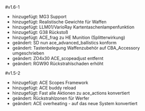 ﻿#v1.6-1

- hinzugefügt: MG3 Support
- hinzugefügt: Realistische Gewichte für Waffen
- hinzugefügt: LLM01/VarioRay Kartentaschenlampenfunktion
- hinzugefügt: G38 Rückstoß
- hinzugefügt: ACE_frag zu HE Munition (Splitterwirkung)
- geändert: SD nun ace_advanced_ballistics konform
- geändert: Tastenbelegung Waffenzubehör auf CBA_Accessory umgeschrieben
- geändert: ZO4x30 ACE_scopeadjust entfernt
- geändert: RGW90 Rückstrahlschaden erhöht

#v1.5-2

- hinzugefügt: ACE Scopes Framework
- hinzugefügt: ACE buddy reload
- hinzugefügt: Fast alle Aktionen zu ace_actions konvertiert
- geändert: Rückstrahlzonen für Werfer
- geändert: ACE overheating - auf das neue System konvertiert
